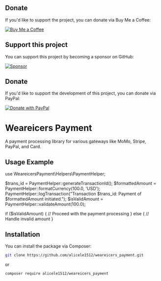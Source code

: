 ## Donate

If you'd like to support the project, you can donate via Buy Me a Coffee:

[![Buy Me a Coffee](https://cdn.buymeacoffee.com/buttons/v2/default-yellow.png)](https://www.buymeacoffee.com/alicele)

## Support this project

You can support this project by becoming a sponsor on GitHub:

[![Sponsor](https://img.shields.io/badge/sponsor-GitHub-yellow.svg)](https://github.com/sponsors/alicele1512)

## Donate

If you'd like to support the development of this project, you can donate via PayPal:

[![Donate with PayPal](https://www.paypalobjects.com/webstatic/mktg/logo/PP_logo_h_100x26.png)](https://www.paypal.me/alicele1512)


# Weareicers Payment

A payment processing library for various gateways like MoMo, Stripe, PayPal, and Card.



## Usage Example
use WeareicersPayment\Helpers\PaymentHelper;

$trans_id = PaymentHelper::generateTransactionId();
$formattedAmount = PaymentHelper::formatCurrency(100.0, 'USD');
PaymentHelper::logTransaction("Transaction $trans_id: Payment of $formattedAmount initiated.");
$isValidAmount = PaymentHelper::validateAmount(100.0);

if ($isValidAmount) {
    // Proceed with the payment processing
} else {
    // Handle invalid amount
}


## Installation

You can install the package via Composer:

```bash
git clone https://github.com/alicele1512/weareicers_payment.git
```
or
```bash
composer require alicele1512/weareicers_payment
